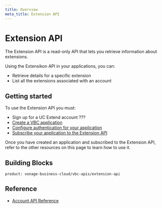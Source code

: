 ```yaml
---
title: Overview
meta_title: Extension API
---
```

# Extension API

The Extension API is a read-only API that lets you retrieve information about extensions.

Using the Extensikon API in your applications, you can:

* Retrieve details for a specific extension
* List all the extensions associated with an account

## Getting started

To use the Extension API you must:

* Sign up for a UC Extend account ???
* [Create a VBC application](/vonage-business-cloud/vbc-apis/getting-started/create-application)
* [Configure authentication for your application](/vonage-business-cloud/vbc-apis/getting-started/authentication)
* [Subscribe your application to the Extension API](/vonage-business-cloud/vbc-apis/getting-started/subscribe)

Once you have created an application and subscribed to the Extension API, refer to the other resources on this page to learn how to use it.


## Building Blocks

```building_block_list
product: vonage-business-cloud/vbc-apis/extension-api
```

## Reference

* [Account API Reference](/api/vonage-business-cloud/extension)